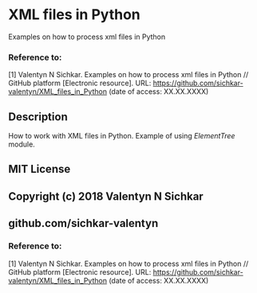 # XML files in Python
Examples on how to process xml files in Python

### Reference to:
[1] Valentyn N Sichkar. Examples on how to process xml files in Python // GitHub platform [Electronic resource]. URL: https://github.com/sichkar-valentyn/XML_files_in_Python (date of access: XX.XX.XXXX)

## Description
How to work with XML files in Python. Example of using _ElementTree_ module.

## MIT License
## Copyright (c) 2018 Valentyn N Sichkar
## github.com/sichkar-valentyn
### Reference to:
[1] Valentyn N Sichkar. Examples on how to process xml files in Python // GitHub platform [Electronic resource]. URL: https://github.com/sichkar-valentyn/XML_files_in_Python (date of access: XX.XX.XXXX)
